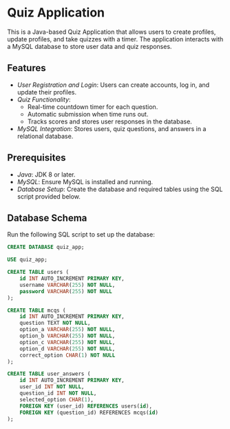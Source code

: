 # Quiz Application

This is a Java-based Quiz Application that allows users to create profiles, update profiles, and take quizzes with a timer. The application interacts with a MySQL database to store user data and quiz responses.

## Features

- *User Registration and Login*: Users can create accounts, log in, and update their profiles.
- *Quiz Functionality*: 
  - Real-time countdown timer for each question.
  - Automatic submission when time runs out.
  - Tracks scores and stores user responses in the database.
- *MySQL Integration*: Stores users, quiz questions, and answers in a relational database.

## Prerequisites

- *Java*: JDK 8 or later.
- *MySQL*: Ensure MySQL is installed and running.
- *Database Setup*: Create the database and required tables using the SQL script provided below.

## Database Schema

Run the following SQL script to set up the database:

```sql
CREATE DATABASE quiz_app;

USE quiz_app;

CREATE TABLE users (
    id INT AUTO_INCREMENT PRIMARY KEY,
    username VARCHAR(255) NOT NULL,
    password VARCHAR(255) NOT NULL
);

CREATE TABLE mcqs (
    id INT AUTO_INCREMENT PRIMARY KEY,
    question TEXT NOT NULL,
    option_a VARCHAR(255) NOT NULL,
    option_b VARCHAR(255) NOT NULL,
    option_c VARCHAR(255) NOT NULL,
    option_d VARCHAR(255) NOT NULL,
    correct_option CHAR(1) NOT NULL
);

CREATE TABLE user_answers (
    id INT AUTO_INCREMENT PRIMARY KEY,
    user_id INT NOT NULL,
    question_id INT NOT NULL,
    selected_option CHAR(1),
    FOREIGN KEY (user_id) REFERENCES users(id),
    FOREIGN KEY (question_id) REFERENCES mcqs(id)
);
